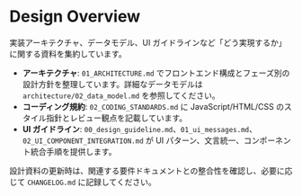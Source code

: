 # Design Overview

実装アーキテクチャ、データモデル、UI ガイドラインなど「どう実現するか」に関する資料を集約しています。

- **アーキテクチャ**: `01_ARCHITECTURE.md` でフロントエンド構成とフェーズ別の設計方針を整理しています。詳細なデータモデルは `architecture/02_data_model.md` を参照してください。
- **コーディング規約**: `02_CODING_STANDARDS.md` に JavaScript/HTML/CSS のスタイル指針とレビュー観点を記載しています。
- **UI ガイドライン**: `00_design_guideline.md`、`01_ui_messages.md`、`02_UI_COMPONENT_INTEGRATION.md` が UI パターン、文言統一、コンポーネント統合手順を提供します。

設計資料の更新時は、関連する要件ドキュメントとの整合性を確認し、必要に応じて `CHANGELOG.md` に記録してください。
